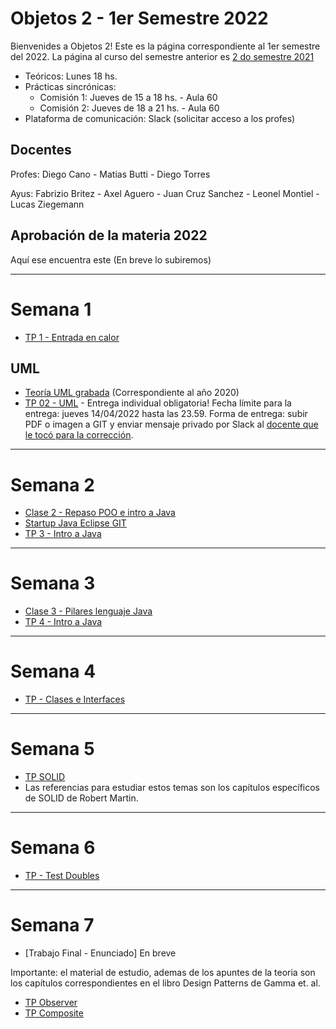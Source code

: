 # Objetos 2 - 1er Semestre 2022
Bienvenides a Objetos 2! Este es la página correspondiente al 1er semestre del 2022. La página al curso del semestre anterior es [2 do semestre 2021](https://github.com/POO2UNQ/site/blob/main/docs/index20212sem2.md)

* Teóricos: Lunes 18 hs.     
* Prácticas sincrónicas: 
  * Comisión 1: Jueves de 15 a 18 hs. - Aula 60
  * Comisión 2: Jueves de 18 a 21 hs. - Aula 60 
* Plataforma de comunicación: Slack (solicitar acceso a los profes)

## Docentes
Profes: Diego Cano - Matias Butti - Diego Torres

Ayus: Fabrizio Britez - Axel Aguero - Juan Cruz Sanchez - Leonel Montiel - Lucas Ziegemann

## Aprobación de la materia 2022
Aquí ese encuentra este (En breve lo subiremos)

---
# Semana 1

* [TP 1 - Entrada en calor](https://github.com/POO2UNQ/site/tree/main/TP01)

## UML
* [Teoría UML grabada](https://www.youtube.com/watch?v=oYSLwORU0ZM)  (Correspondiente al año 2020)
* [TP 02 - UML](https://github.com/POO2UNQ/site/blob/main/TP%2002/TP%2002%20UML.pdf) - Entrega individual obligatoria! Fecha límite para la entrega: jueves 14/04/2022 hasta las 23.59. Forma de entrega: subir PDF o imagen a GIT y enviar mensaje privado por Slack al [docente que le tocó para la corrección](https://github.com/POO2UNQ/site/blob/main/TP%2002/2022-s1---Docente%20para%20correccion%20TP%20UML.pdf).

---

# Semana 2
* [Clase 2 - Repaso POO e intro a Java](https://github.com/POO2UNQ/site/blob/main/teorias/Lenguajes%20de%20programación%20%20-%20Java%20-%20BigPicture.pdf)
* [ Startup Java Eclipse GIT](https://youtu.be/3ITG-OFhThc)
* [TP 3 - Intro a Java](https://github.com/POO2UNQ/site/blob/a75e0da36670c3377f275343386f9497feca1df3/TP03/TP03%20-%20Intro%20a%20Java.pdf)


---
# Semana 3
* [Clase 3 - Pilares lenguaje Java](https://github.com/POO2UNQ/site/blob/efc36db38e7ebf3000f7f909863dbaed0894934b/teorias/Pilares%20del%20lenguaje%20Java.pdf)
* [TP 4 - Intro a Java](https://github.com/POO2UNQ/site/tree/main/TP04)


---
# Semana 4
* [TP - Clases e Interfaces](https://github.com/POO2UNQ/site/blob/main/TP%20Interfaces/TP%20%E2%80%93%20Clases%20Abstractas%20e%20Interfaces.pdf)


---
# Semana 5
* [TP SOLID](https://github.com/POO2UNQ/site/tree/main/TP%20SOLID)
* Las referencias para estudiar estos temas son los capítulos específicos de SOLID de Robert Martin.

---
# Semana 6
* [TP - Test Doubles](https://github.com/POO2UNQ/site/blob/main/docs/Test-y-Test-Doubles.pdf)

---
# Semana 7
* [Trabajo Final - Enunciado] En breve

Importante: el material de estudio, ademas de los apuntes de la teoria son los capítulos correspondientes en el libro Design Patterns de Gamma et. al.
* [TP Observer](https://github.com/POO2UNQ/site/tree/main/TP%20Observer)
* [TP Composite](https://github.com/POO2UNQ/site/tree/main/TP%20Composite)

<!---
---
# Semana 8
Importante: para la resolución del TP se sugiere complementar los apuntes de la teoria con los capítulos correspondientes en el libro Design Patterns de Gamma et. al.
* [TP Template Method y Adapter](https://github.com/POO2UNQ/site/blob/9b995ec7b0edf22f9eef17a89d2cb11953ec81b2/TP%20template%20method%20-%20Adapter/TP%20Template%20Method%20y%20Adapter.pdf)
* [Clase Template Method y Adapter](https://drive.google.com/file/d/14wC6kp_7x1-nwCZ-D8Lu_UUO-DeC45nw/view?usp=sharing)

---
# Semana 9
* [State](https://www.youtube.com/watch?v=kctVIoa_dis)
* [Strategy](https://www.youtube.com/watch?v=c19EpK0IwGI)
* [TP State y Strategy](https://github.com/POO2UNQ/site/tree/main/TP%20State%20y%20Strategy)

---
# Semana 10
* [TP Refactoring](https://github.com/POO2UNQ/site/blob/main/TP_Refactoring.zip)
* [Teoría Refactoring](https://youtu.be/CjVF1moOK78)


-->


